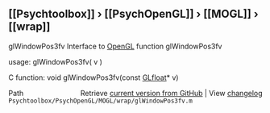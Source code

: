 ## [[Psychtoolbox]] &#8250; [[PsychOpenGL]] &#8250; [[MOGL]] &#8250; [[wrap]]

glWindowPos3fv  Interface to [OpenGL](OpenGL) function glWindowPos3fv  
  
usage:  glWindowPos3fv( v )  
  
C function:  void glWindowPos3fv(const [GLfloat](GLfloat)\* v)  




<div class="code_header" style="text-align:right;">
  <span style="float:left;">Path&nbsp;&nbsp;</span> <span class="counter">Retrieve <a href=
  "https://raw.github.com/Psychtoolbox-3/Psychtoolbox-3/beta/Psychtoolbox/PsychOpenGL/MOGL/wrap/glWindowPos3fv.m">current version from GitHub</a> | View <a href=
  "https://github.com/Psychtoolbox-3/Psychtoolbox-3/commits/beta/Psychtoolbox/PsychOpenGL/MOGL/wrap/glWindowPos3fv.m">changelog</a></span>
</div>
<div class="code">
  <code>Psychtoolbox/PsychOpenGL/MOGL/wrap/glWindowPos3fv.m</code>
</div>


